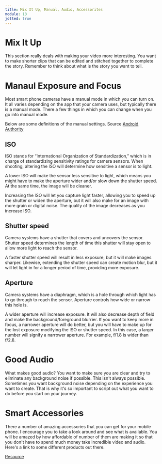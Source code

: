 ```yaml
---
title: Mix It Up, Manual, Audio, Accessorites
module: 13
jotted: true
---
```


# Mix It Up

This section really deals with making your video more interesting. You want to make shorter clips that can be edited and stitched together to complete the story.  Remember to think about what is the story you want to tell.

# Manaul Exposure and Focus

Most smart phone cameras have a manual mode in which you can turn on.  It all varies depending on the app that your camera uses, but typically there is a manual mode.  There a few things in which you can change when you go into manual mode.

Below are some definitions of the manual settings.  Source [Android Authority](https://www.androidauthority.com/manual-mode-mobile-photography-984189/)

## ISO

ISO stands for “International Organization of Standardization,” which is in charge of standardizing sensitivity ratings for camera sensors. When shooting, altering the ISO will determine how sensitive a sensor is to light.

A lower ISO will make the sensor less sensitive to light, which means you might have to make the aperture wider and/or slow down the shutter speed. At the same time, the image will be cleaner.

Increasing the ISO will let you capture light faster, allowing you to speed up the shutter or widen the aperture, but it will also make for an image with more grain or digital noise. The quality of the image decreases as you increase ISO.

## Shutter speed

Camera systems have a shutter that covers and uncovers the sensor. Shutter speed determines the length of time this shutter will stay open to allow more light to reach the sensor.

A faster shutter speed will result in less exposure, but it will make images sharper. Likewise, extending the shutter speed can create motion blur, but it will let light in for a longer period of time, providing more exposure.

## Aperture

Camera systems have a diaphragm, which is a hole through which light has to go through to reach the sensor. Aperture controls how wide or narrow this hole is.

A wider aperture will increase exposure. It will also decrease depth of field and make the background/foreground blurrier. If you want to keep more in focus, a narrower aperture will do better, but you will have to make up for the lost exposure modifying the ISO or shutter speed. In this case, a larger number will signify a narrower aperture. For example, f/1.8 is wider than f/2.8.


# Good Audio

What makes good audio?  You want to make sure you are clear and try to eliminate any background noise if possible. This isn't always possible.  Sometimes you want background noise depending on the experience you want to create.  That is why it's so important to script out what you want to do before you start on your journey.

# Smart Accessories

There a number of amazing accessories that you can get for your mobile phone.  I encourage you to take a look around and see what is available.  You will be amazed by how affordable of number of them are making it so that you don't have to spend much money take incredible video and audio.  Here's a link to some different products out there.

[Resource](http://resourcemagonline.com/2019/01/20-best-mobile-photography-accessories-of-2018/109966/)
